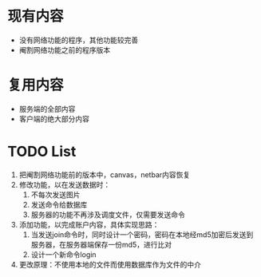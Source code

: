 # 现有内容
* 没有网络功能的程序，其他功能较完善
* 阉割网络功能之前的程序版本
# 复用内容
* 服务端的全部内容
* 客户端的绝大部分内容
# TODO List
1. 把阉割网络功能前的版本中，canvas，netbar内容恢复
2. 修改功能，以在发送数据时：
   1. 不每次发送图片
   2. 发送命令给数据库
   3. 服务器的功能不再涉及调度文件，仅需要发送命令
3. 添加功能，以完成账户内容，具体实现思路：
   1. 当发送join命令时，同时设计一个密码，密码在本地经md5加密后发送到服务器，在服务器端保存一份md5，进行比对
   2. 设计一个新命令login
4. 更改原理：不使用本地的文件而使用数据库作为文件的中介